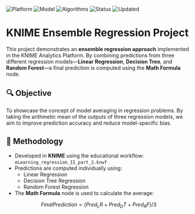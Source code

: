 ![Platform](https://img.shields.io/badge/Platform-KNIME-yellow)
![Model](https://img.shields.io/badge/Models-Ensemble_Regression-blue)
![Algorithms](https://img.shields.io/badge/Used_Models-Linear_Tree_Forest-lightgrey)
![Status](https://img.shields.io/badge/Status-Demonstration-blueviolet)
![Updated](https://img.shields.io/badge/Last_Updated-3_days_ago-green)

# KNIME Ensemble Regression Project

This project demonstrates an **ensemble regression approach** implemented in the KNIME Analytics Platform. By combining predictions from three different regression models—**Linear Regression**, **Decision Tree**, and **Random Forest**—a final prediction is computed using the **Math Formula** node.

## 🔍 Objective

To showcase the concept of model averaging in regression problems. By taking the arithmetic mean of the outputs of three regression models, we aim to improve prediction accuracy and reduce model-specific bias.

## 🧠 Methodology

- Developed in **KNIME** using the educational workflow:  
  `eLearning_regression_II_part_2.knwf`
- Predictions are computed individually using:
  - Linear Regression
  - Decision Tree Regression
  - Random Forest Regression
- The **Math Formula** node is used to calculate the average:

```math
FinalPrediction = (Pred_LR + Pred_DT + Pred_RF) / 3
